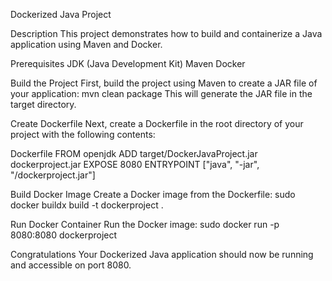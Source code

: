 Dockerized Java Project

Description
This project demonstrates how to build and containerize a Java application using Maven and Docker.

Prerequisites
JDK (Java Development Kit)
Maven
Docker

Build the Project
First, build the project using Maven to create a JAR file of your application:
mvn clean package
This will generate the JAR file in the target directory.

Create Dockerfile
Next, create a Dockerfile in the root directory of your project with the following contents:

Dockerfile
FROM openjdk
ADD target/DockerJavaProject.jar dockerproject.jar
EXPOSE 8080
ENTRYPOINT ["java", "-jar", "/dockerproject.jar"]


Build Docker Image
Create a Docker image from the Dockerfile:
sudo docker buildx build -t dockerproject .


Run Docker Container
    Run the Docker image:
sudo docker run -p 8080:8080 dockerproject


Congratulations
Your Dockerized Java application should now be running and accessible on port 8080.